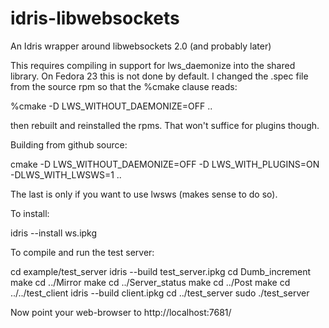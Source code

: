 # idris-libwebsockets
An Idris wrapper around libwebsockets 2.0 (and probably later)

This requires compiling in support for lws_daemonize into the shared library. On Fedora 23 this is not done by default.
I changed the .spec file from the source rpm so that the %cmake clause reads:

%cmake -D LWS_WITHOUT_DAEMONIZE=OFF ..

then rebuilt and reinstalled the rpms. That won't suffice for plugins though.

Building from github source:

cmake -D LWS_WITHOUT_DAEMONIZE=OFF -D LWS_WITH_PLUGINS=ON -DLWS_WITH_LWSWS=1 ..

The last is only if you want to use lwsws (makes sense to do so).

To install:

idris --install ws.ipkg

To compile and run the test server:

cd example/test_server
idris --build test_server.ipkg
cd Dumb_increment
make
cd ../Mirror
make
cd ../Server_status
make
cd ../Post
make
cd ../../test_client
idris --build client.ipkg
cd ../test_server
sudo ./test_server

Now point your web-browser to http://localhost:7681/



